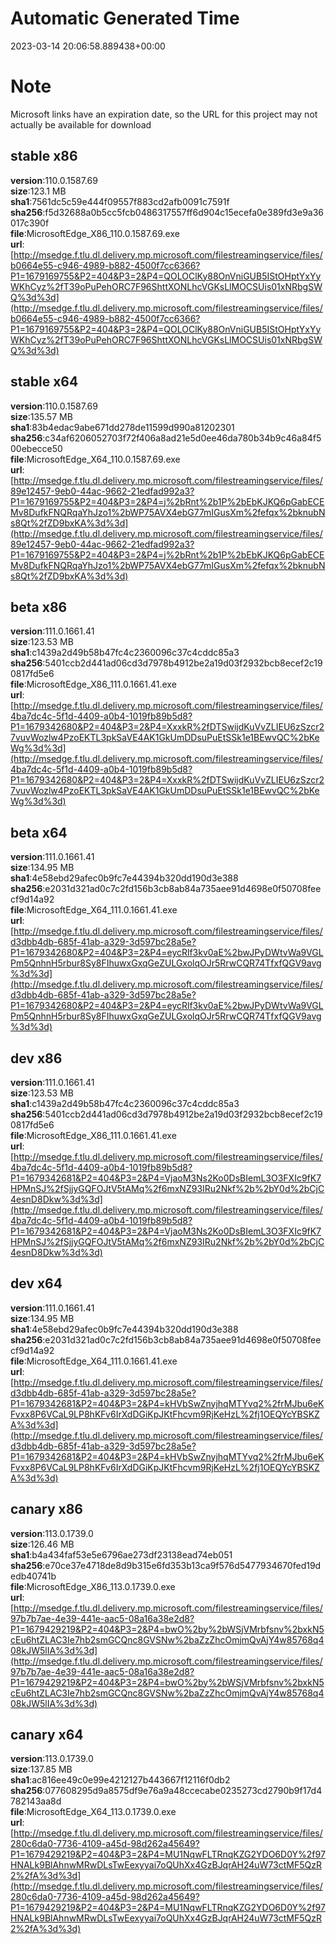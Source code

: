 # Automatic Generated Time
2023-03-14 20:06:58.889438+00:00

# Note
Microsoft links have an expiration date, so the URL for this project may not actually be available for download

## stable x86
**version**:110.0.1587.69  
**size**:123.1 MB  
**sha1**:7561dc5c59e444f09557f883cd2afb0091c7591f  
**sha256**:f5d32688a0b5cc5fcb0486317557ff6d904c15ecefa0e389fd3e9a36017c390f  
**file**:MicrosoftEdge_X86_110.0.1587.69.exe  
**url**:[http://msedge.f.tlu.dl.delivery.mp.microsoft.com/filestreamingservice/files/b0664e55-c946-4989-b882-4500f7cc6366?P1=1679169755&P2=404&P3=2&P4=QOLOClKy88OnVniGUB5IStOHptYxYyWKhCyz%2fT39oPuPehORC7F96ShttXONLhcVGKsLlMOCSUis01xNRbgSWQ%3d%3d](http://msedge.f.tlu.dl.delivery.mp.microsoft.com/filestreamingservice/files/b0664e55-c946-4989-b882-4500f7cc6366?P1=1679169755&P2=404&P3=2&P4=QOLOClKy88OnVniGUB5IStOHptYxYyWKhCyz%2fT39oPuPehORC7F96ShttXONLhcVGKsLlMOCSUis01xNRbgSWQ%3d%3d)  

## stable x64
**version**:110.0.1587.69  
**size**:135.57 MB  
**sha1**:83b4edac9abe671dd278de11599d990a81202301  
**sha256**:c34af6206052703f72f406a8ad21e5d0ee46da780b34b9c46a84f500ebecce50  
**file**:MicrosoftEdge_X64_110.0.1587.69.exe  
**url**:[http://msedge.f.tlu.dl.delivery.mp.microsoft.com/filestreamingservice/files/89e12457-9eb0-44ac-9662-21edfad992a3?P1=1679169755&P2=404&P3=2&P4=j%2bRnt%2b1P%2bEbKJKQ6pGabECEMv8DufkFNQRqaYhJzo1%2bWP75AVX4ebG77mIGusXm%2fefqx%2bknubNs8Qt%2fZD9bxKA%3d%3d](http://msedge.f.tlu.dl.delivery.mp.microsoft.com/filestreamingservice/files/89e12457-9eb0-44ac-9662-21edfad992a3?P1=1679169755&P2=404&P3=2&P4=j%2bRnt%2b1P%2bEbKJKQ6pGabECEMv8DufkFNQRqaYhJzo1%2bWP75AVX4ebG77mIGusXm%2fefqx%2bknubNs8Qt%2fZD9bxKA%3d%3d)  

## beta x86
**version**:111.0.1661.41  
**size**:123.53 MB  
**sha1**:c1439a2d49b58b47fc4c2360096c37c4cddc85a3  
**sha256**:5401ccb2d441ad06cd3d7978b4912be2a19d03f2932bcb8ecef2c190817fd5e6  
**file**:MicrosoftEdge_X86_111.0.1661.41.exe  
**url**:[http://msedge.f.tlu.dl.delivery.mp.microsoft.com/filestreamingservice/files/4ba7dc4c-5f1d-4409-a0b4-1019fb89b5d8?P1=1679342680&P2=404&P3=2&P4=XxxkR%2fDTSwijdKuVvZLIEU6zSzcr27vuvWozlw4PzoEKTL3pkSaVE4AK1GkUmDDsuPuEtSSk1e1BEwvQC%2bKeWg%3d%3d](http://msedge.f.tlu.dl.delivery.mp.microsoft.com/filestreamingservice/files/4ba7dc4c-5f1d-4409-a0b4-1019fb89b5d8?P1=1679342680&P2=404&P3=2&P4=XxxkR%2fDTSwijdKuVvZLIEU6zSzcr27vuvWozlw4PzoEKTL3pkSaVE4AK1GkUmDDsuPuEtSSk1e1BEwvQC%2bKeWg%3d%3d)  

## beta x64
**version**:111.0.1661.41  
**size**:134.95 MB  
**sha1**:4e58ebd29afec0b9fc7e44394b320dd190d3e388  
**sha256**:e2031d321ad0c7c2fd156b3cb8ab84a735aee91d4698e0f50708feecf9d14a92  
**file**:MicrosoftEdge_X64_111.0.1661.41.exe  
**url**:[http://msedge.f.tlu.dl.delivery.mp.microsoft.com/filestreamingservice/files/d3dbb4db-685f-41ab-a329-3d597bc28a5e?P1=1679342680&P2=404&P3=2&P4=eycRlf3kv0aE%2bwJPyDWtvWa9VGLPm5QnhnH5rbur8Sy8FIhuwxGxqGeZULGxolqOJr5RrwCQR74TfxfQGV9avg%3d%3d](http://msedge.f.tlu.dl.delivery.mp.microsoft.com/filestreamingservice/files/d3dbb4db-685f-41ab-a329-3d597bc28a5e?P1=1679342680&P2=404&P3=2&P4=eycRlf3kv0aE%2bwJPyDWtvWa9VGLPm5QnhnH5rbur8Sy8FIhuwxGxqGeZULGxolqOJr5RrwCQR74TfxfQGV9avg%3d%3d)  

## dev x86
**version**:111.0.1661.41  
**size**:123.53 MB  
**sha1**:c1439a2d49b58b47fc4c2360096c37c4cddc85a3  
**sha256**:5401ccb2d441ad06cd3d7978b4912be2a19d03f2932bcb8ecef2c190817fd5e6  
**file**:MicrosoftEdge_X86_111.0.1661.41.exe  
**url**:[http://msedge.f.tlu.dl.delivery.mp.microsoft.com/filestreamingservice/files/4ba7dc4c-5f1d-4409-a0b4-1019fb89b5d8?P1=1679342681&P2=404&P3=2&P4=VjaoM3Ns2Ko0DsBIemL3O3FXIc9fK7HPMnSJ%2fSjjyGQFOJtV5tAMq%2f6mxNZ93IRu2Nkf%2b%2bY0d%2bCjC4esnD8Dkw%3d%3d](http://msedge.f.tlu.dl.delivery.mp.microsoft.com/filestreamingservice/files/4ba7dc4c-5f1d-4409-a0b4-1019fb89b5d8?P1=1679342681&P2=404&P3=2&P4=VjaoM3Ns2Ko0DsBIemL3O3FXIc9fK7HPMnSJ%2fSjjyGQFOJtV5tAMq%2f6mxNZ93IRu2Nkf%2b%2bY0d%2bCjC4esnD8Dkw%3d%3d)  

## dev x64
**version**:111.0.1661.41  
**size**:134.95 MB  
**sha1**:4e58ebd29afec0b9fc7e44394b320dd190d3e388  
**sha256**:e2031d321ad0c7c2fd156b3cb8ab84a735aee91d4698e0f50708feecf9d14a92  
**file**:MicrosoftEdge_X64_111.0.1661.41.exe  
**url**:[http://msedge.f.tlu.dl.delivery.mp.microsoft.com/filestreamingservice/files/d3dbb4db-685f-41ab-a329-3d597bc28a5e?P1=1679342681&P2=404&P3=2&P4=kHVbSwZnyjhqMTYvq2%2frMJbu6eKFvxx8P6VCaL9LP8hKFv6IrXdDGiKpJKtFhcvm9RjKeHzL%2fj1OEQYcYBSKZA%3d%3d](http://msedge.f.tlu.dl.delivery.mp.microsoft.com/filestreamingservice/files/d3dbb4db-685f-41ab-a329-3d597bc28a5e?P1=1679342681&P2=404&P3=2&P4=kHVbSwZnyjhqMTYvq2%2frMJbu6eKFvxx8P6VCaL9LP8hKFv6IrXdDGiKpJKtFhcvm9RjKeHzL%2fj1OEQYcYBSKZA%3d%3d)  

## canary x86
**version**:113.0.1739.0  
**size**:126.46 MB  
**sha1**:b4a434faf53e5e6796ae273df23138ead74eb051  
**sha256**:e70ce37e4718de8d9b315e6fd353b13ca9f576d5477934670fed19dedb40741b  
**file**:MicrosoftEdge_X86_113.0.1739.0.exe  
**url**:[http://msedge.f.tlu.dl.delivery.mp.microsoft.com/filestreamingservice/files/97b7b7ae-4e39-441e-aac5-08a16a38e2d8?P1=1679429219&P2=404&P3=2&P4=bwO%2by%2bWSjVMrbfsnv%2bxkN5cEu6htZLAC3Ie7hb2smGCQnc8GVSNw%2baZzZhcOmjmQvAjY4w85768q408kJW5lIA%3d%3d](http://msedge.f.tlu.dl.delivery.mp.microsoft.com/filestreamingservice/files/97b7b7ae-4e39-441e-aac5-08a16a38e2d8?P1=1679429219&P2=404&P3=2&P4=bwO%2by%2bWSjVMrbfsnv%2bxkN5cEu6htZLAC3Ie7hb2smGCQnc8GVSNw%2baZzZhcOmjmQvAjY4w85768q408kJW5lIA%3d%3d)  

## canary x64
**version**:113.0.1739.0  
**size**:137.85 MB  
**sha1**:ac816ee49c0e99e4212127b443667f12116f0db2  
**sha256**:077608295d9a8575df9e76a9a48ccecabe0235273cd2790b9f17d4782143aa8d  
**file**:MicrosoftEdge_X64_113.0.1739.0.exe  
**url**:[http://msedge.f.tlu.dl.delivery.mp.microsoft.com/filestreamingservice/files/280c6da0-7736-4109-a45d-98d262a45649?P1=1679429219&P2=404&P3=2&P4=MU1NqwFLTRnqKZG2YDO6D0Y%2f97HNALk9BlAhnwMRwDLsTwEexyyai7oQUhXx4GzBJqrAH24uW73ctMF5QzR2%2fA%3d%3d](http://msedge.f.tlu.dl.delivery.mp.microsoft.com/filestreamingservice/files/280c6da0-7736-4109-a45d-98d262a45649?P1=1679429219&P2=404&P3=2&P4=MU1NqwFLTRnqKZG2YDO6D0Y%2f97HNALk9BlAhnwMRwDLsTwEexyyai7oQUhXx4GzBJqrAH24uW73ctMF5QzR2%2fA%3d%3d)  

